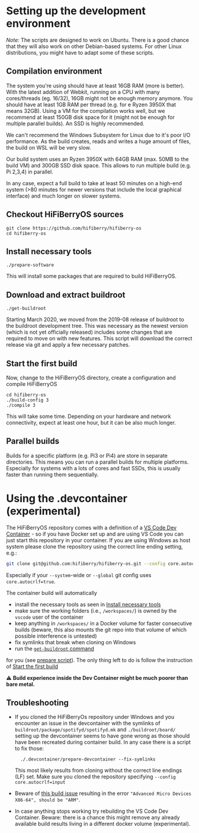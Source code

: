 # Setting up the development environment

*Note:* The scripts are designed to work on Ubuntu. There is a good chance that they will also work on other Debian-based
systems. For other Linux distributions, you might have to adapt some of these scripts.

## Compilation environment

The system you're using should have at least 16GB RAM (more is better). With the latest addition of Webkit, running on a CPU with many cores/threads (eg. 16/32), 16GB might not be enough memory anymore. You should have at least 1GB RAM per thread (e.g. for e Ryzen 3950X that means 32GB). 
Using a VM for the compilation works well, but we recommend at least 150GB disk space for it (might not be enough for multiple parallel  builds). An SSD is highly recommended.

We can't recommend the Windows Subsystem for Linux due to it's poor I/O performance. As the build creates, reads and writes a huge amount of files, the build on WSL will be very slow.

Our build system uses an Ryzen 3950X with 64GB RAM (max. 50MB to the build VM) and 300GB SSD disk space. This allows to run multiple build (e.g. Pi 2,3,4) in parallel.

In any case, expect a full build to take at least 50 minutes on a high-end system (>80 minutes for newer versions that include the local graphical interface) and much longer on slower systems.

## Checkout HiFiBerryOS sources

```
git clone https://github.com/hifiberry/hifiberry-os
cd hifiberry-os
```

## Install necessary tools

```
./prepare-software
```

This will install some packages that are required to build HiFiBerryOS.

## Download and extract buildroot

```
./get-buildroot
```

Starting March 2020, we moved from the 2019-08 release of buildroot to the buildroot development tree.
This was necessary as the newest version (which is not yet officially released) includes some changes that
are required to move on with new features.
This script will download the correct release via git and apply a few necessary patches.

## Start the first build

Now, change to the HiFiBerryOS directory, create a configuration and compile HiFiBerryOS
```
cd hifiberry-os
./build-config 3
./compile 3
```

This will take some time. Depending on your hardware and network connectivity, expect at least one hour, but it can be also much longer.

## Parallel builds

Builds for a specific platform (e.g. Pi3 or Pi4) are store in separate directories. This means you can run a parallel builds for multiple platforms. Especially for systems with a lots of cores and fast SSDs, this is usually faster than running them sequentially.

# Using the .devcontainer (experimental)

The HiFiBerryOS repository comes with a definition of a [VS Code Dev Container](https://code.visualstudio.com/docs/devcontainers/containers) - so if you have Docker set up and are using VS Code you can just start this repository in your container.
If you are using Windows as host system please clone the repository using the correct line ending setting, e.g.:
```bash
git clone git@github.com:hifiberry/hifiberry-os.git --config core.autocrlf=input
```
Especially if your `--system`-wide or `--global` git config uses `core.autocrlf=true`.

The container build will automatically
* install the necessary tools as seen in [Install necessary tools](#install-necessary-tools)
* make sure the working folders (i.e., `/workspaces/`) is owned by the `vscode` user of the container
* keep anything in ``/workspaces/`` in a Docker volume for faster consecutive builds (beware, this also mounts the git repo into that volume of which possible interference is untested)
* fix symlinks that break when cloning on Windows
* run the [`get-buildroot` command](#download-and-extract-buildroot)

for you (see [prepare script](../.devcontainer/prepare-devcontainer)).
The only thing left to do is follow the instruction of [Start the first build](#start-the-first-build)

:warning: **Build experience inside the Dev Container might be much poorer than bare metal.**

## Troubleshooting
* If you cloned the HiFiBerryOs repository under Windows and you encounter an issue in the devcontainer with the symlinks of `buildroot/package/spotifyd/spotifyd.mk` and `./buildroot/board/` setting up the devcontainer seems to have gone wrong as those should have been recreated during container build. In any case there is a script to fix those:

        ./.devcontainer/prepare-devcontainer --fix-symlinks

    This most likely results from cloning without the correct line endings (LF) set. Make sure you cloned the repository specifying `--config core.autocrlf=input`
* Beware of [this build issue](https://github.com/hifiberry/hifiberry-os/issues/142) resulting in the error `"Advanced Micro Devices X86-64", should be "ARM"`.
* In case anything stops working try rebuilding the VS Code Dev Container. Beware: there is a chance this might remove any already available build results living in a different docker volume (experimental).
